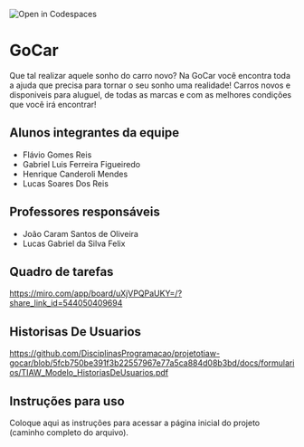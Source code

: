 ![Open in Codespaces](https://classroom.github.com/assets/open-in-codespaces-abfff4d4e15f9e1bd8274d9a39a0befe03a0632bb0f153d0ec72ff541cedbe34.svg)
# GoCar
Que tal realizar aquele sonho do carro novo? Na GoCar você encontra toda a ajuda que precisa para tornar o seu sonho uma realidade! Carros novos e disponiveis para aluguel, de todas as marcas e com as melhores condições que você irá encontrar!

## Alunos integrantes da equipe

* Flávio Gomes Reis
* Gabriel Luis Ferreira Figueiredo
* Henrique Canderoli Mendes
* Lucas Soares Dos Reis


## Professores responsáveis

* João Caram Santos de Oliveira
* Lucas Gabriel da Silva Felix

## Quadro de tarefas
https://miro.com/app/board/uXjVPQPaUKY=/?share_link_id=544050409694

## Historisas De Usuarios
https://github.com/DisciplinasProgramacao/projetotiaw-gocar/blob/5fcb750be391f3b22557967e77a5ca884d08b3bd/docs/formularios/TIAW_Modelo_HistoriasDeUsuarios.pdf

## Instruções para uso
Coloque aqui as instruções para acessar a página inicial do projeto (caminho completo do arquivo).
